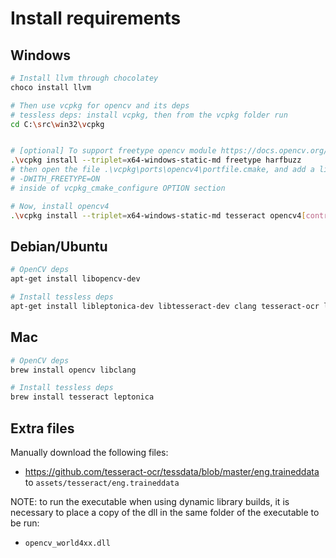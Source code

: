 # Install requirements

## Windows

``` sh
# Install llvm through chocolatey
choco install llvm

# Then use vcpkg for opencv and its deps
# tessless deps: install vcpkg, then from the vcpkg folder run
cd C:\src\win32\vcpkg


# [optional] To support freetype opencv module https://docs.opencv.org/4.5.3/d4/dfc/group__freetype.html install the following before installing opencv4
.\vcpkg install --triplet=x64-windows-static-md freetype harfbuzz
# then open the file .\vcpkg\ports\opencv4\portfile.cmake, and add a line with the option
# -DWITH_FREETYPE=ON
# inside of vcpkg_cmake_configure OPTION section

# Now, install opencv4
.\vcpkg install --triplet=x64-windows-static-md tesseract opencv4[contrib,nonfree] # freetype 
```

## Debian/Ubuntu

```sh
# OpenCV deps
apt-get install libopencv-dev

# Install tessless deps
apt-get install libleptonica-dev libtesseract-dev clang tesseract-ocr libclang-dev
```

## Mac

```sh
# OpenCV deps
brew install opencv libclang

# Install tessless deps
brew install tesseract leptonica
```

## Extra files

Manually download the following files:

- <https://github.com/tesseract-ocr/tessdata/blob/master/eng.traineddata> to
`assets/tesseract/eng.traineddata`

NOTE: to run the executable when using dynamic library builds, it is necessary to place a copy of the dll in the same folder of the executable to be run:
- `opencv_world4xx.dll`
